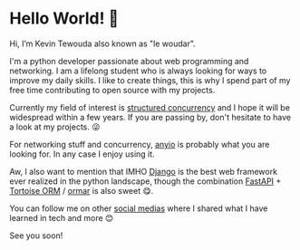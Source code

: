 # Hello World! 👋

Hi, I’m Kevin Tewouda also known as "le woudar".

I'm a python developer passionate about web programming and networking. I am a lifelong student who is always looking for ways to improve my daily skills.
I like to create things, this is why I spend part of my free time contributing to open source with my projects.

Currently my field of interest is [structured concurrency](https://vorpus.org/blog/notes-on-structured-concurrency-or-go-statement-considered-harmful/)
and I hope it will be widespread within a few years. If you are passing by, don't hesitate to have a look at my projects. 😜

For networking stuff and concurrency, [anyio](https://github.com/agronholm/anyio) is probably what you are looking for. In any case I enjoy using it.

Aw, I also want to mention that IMHO [Django](https://github.com/django/django) is the best web framework ever realized in the python landscape, though the combination [FastAPI](https://github.com/tiangolo/fastapi) + [Tortoise ORM](https://github.com/tortoise/tortoise-orm) / [ormar](https://collerek.github.io/ormar/) is also sweet 😋.

You can follow me on other [social medias](https://linktr.ee/le_woudar) where I shared what I have learned in tech and more 😊

See you soon!
